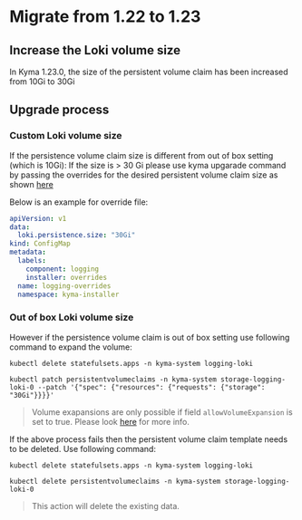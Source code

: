 # Migrate from 1.22 to 1.23

## Increase the Loki volume size
In Kyma 1.23.0, the size of the persistent volume claim has been increased from 10Gi to 30Gi

## Upgrade process
### Custom Loki volume size

If the persistence volume claim size is different from out of box setting (which is 10Gi): If the size is > 30 Gi please use kyma upgarade command by passing the overrides for the desired persistent volume claim size as shown [here](https://kyma-project.io/docs/cli/#details-kyma-cli-command-usage-examples-upgrade-kyma)

Below is an example for override file:
```yaml
apiVersion: v1
data:
  loki.persistence.size: "30Gi"
kind: ConfigMap
metadata:
  labels:
    component: logging
    installer: overrides
  name: logging-overrides
  namespace: kyma-installer
```

### Out of box Loki volume size

However if the persistence volume claim is out of box setting use following command to expand the volume:

```
kubectl delete statefulsets.apps -n kyma-system logging-loki

kubectl patch persistentvolumeclaims -n kyma-system storage-logging-loki-0 --patch '{"spec": {"resources": {"requests": {"storage": "30Gi"}}}}'
```
> Volume exapansions are only possible if field `allowVolumeExpansion` is set to true. Please look [here](https://kubernetes.io/docs/concepts/storage/persistent-volumes/#expanding-persistent-volumes-claims) for more info.

If the above process fails then the persistent volume claim template needs to be deleted. Use following command:

```
kubectl delete statefulsets.apps -n kyma-system logging-loki

kubectl delete persistentvolumeclaims -n kyma-system storage-logging-loki-0
```
> This action will delete the existing data.